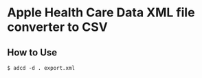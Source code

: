 Apple Health Care Data XML file converter to CSV
=================================================

## How to Use

```shell
$ adcd -d . export.xml
```